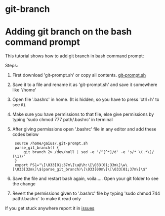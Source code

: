 # git-branch
# Adding git branch on the bash command prompt

This tutorial shows how to add git branch in bash command prompt:

Steps:

1. First download  'git-prompt.sh'  or copy all contents. [git-prompt.sh](https://github.com/gaiusmathew/git-branch/blob/master/git-prompt.sh)
2. Save it to a file and rename it as  'git-prompt.sh'  and save it somewhere like  '/home'
3. Open file '.bashrc' in home. (It is hidden, so you have to press 'ctrl+h' to see it).
4. Make sure you have  permissions to that file, else give permissions by typing  'sudo chmod 777 path/.bashrc'  in terminal
5. After giving permissions open  '.bashrc'  file in any editor and add these codes below 
   
   ```
    source /home/gaius/.git-prompt.sh
    parse_git_branch() {
        git branch 2> /dev/null | sed -e '/^[^*]/d' -e 's/* \(.*\)/ (\1)/'
    }
    export PS1="\[\033[01;37m\]\u@\h:\[\033[01;33m\]\w\[\033[32m\]\$(parse_git_branch)\[\033[00m\]\[\033[01;37m\]\$"
    ```

6. Save the file and restart bash again, voila..... Open your git folder to see the change
7. Revert the permissions given to  '.bashrc'  file by typing  'sudo chmod 744 path/.bashrc'  to make it read only

 If you get stuck anywhere report it in [issues](https://github.com/gaiusmathew/git-branch/issues)




      
      

      
      
     
